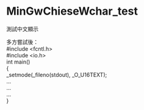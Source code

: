 # MinGwChieseWchar_test
測試中文顯示

多方嘗試後：<br />
#include <fcntl.h><br />
#include <io.h><br />
int main()<br />
{<br />
  _setmode(_fileno(stdout), _O_U16TEXT);<br />
  ...<br />
  ...<br />
  ...<br />
}<br />
